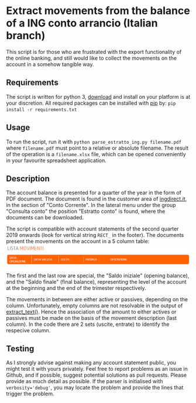 
# Extract movements from the balance of a ING conto arrancio (Italian branch)
This script is for those who are frustrated with the export functionality of the online banking, and still would like to collect the movements on the account in a somehow tangible way.

## Requirements
The script is written for python 3, [download](https://www.python.org/downloads/) and install on your platform is at your discretion. All required packages can be installed with [pip](https://pip.pypa.io/en/stable/) by:
`pip install -r requirements.txt`

## Usage
To run the script, run it with 
`python parse_estratto_ing.py filename.pdf`
where `filename.pdf` must point to a relative or absolute filename. The result of the operation is a `filename.xlsx` file, which can be opened conveniently in your favourite spreadsheet application.

## Description
The account balance is presented for a quarter of the year in the form of PDF document. The document is found in the customer area of [ingdirect.it](https://www.ingdirect.it/), in the section of "Conto Corrente". In the lateral menu under the group "Consulta conto" the position "Estratto conto" is found, where the documents can be downloaded.

The script is compatible with account statements of the second quarter 2019 onwards (look for vertical string `RECT_` in the footer). The documents present the movements on the account in a 5 column table:
![lista movimenti](doc/lista_movimenti.png)

The first and the last row are special, the "Saldo iniziale" (opening balance), and the "Saldo finale" (final balance), representing the level of the account at the beginning and the end of the trimester respectively.

The movements in between are either active or passives, depending on the column. Unfortunately, empty columns are not resolvable in the output of [extract_text()](https://pypdf2.readthedocs.io/en/latest/modules/PageObject.html#PyPDF2._page.PageObject.extract_text). Hence the association of the amount to either actives or passives must be made on the basis of the movement description (last column). In the code there are 2 sets (uscite, entrate) to identify the respecive column.

## Testing
As I strongly advise against making any account statement public, you might test it with yours privately. Feel free to report problems as an issue in Github, and if possible, suggest potential solutions as pull requests. Please provide as much detail as possible. If the parser is initialised with `verbosity='debug'`, you may locate the problem and provide the lines that trigger the problem.






